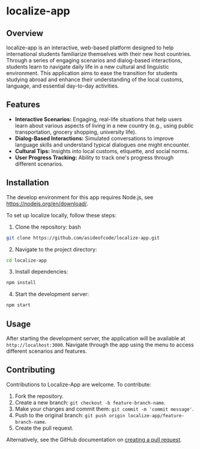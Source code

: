# localize-app

## Overview

localize-app is an interactive, web-based platform designed to help international students familiarize themselves with their new host countries. Through a series of engaging scenarios and dialog-based interactions, students learn to navigate daily life in a new cultural and linguistic environment. This application aims to ease the transition for students studying abroad and enhance their understanding of the local customs, language, and essential day-to-day activities.

## Features
- **Interactive Scenarios:** Engaging, real-life situations that help users learn about various aspects of living in a new country (e.g., using public transportation, grocery shopping, university life).
- **Dialog-Based Interactions:** Simulated conversations to improve language skills and understand typical dialogues one might encounter.
- **Cultural Tips:** Insights into local customs, etiquette, and social norms.
- **User Progress Tracking:** Ability to track one's progress through different scenarios.

## Installation

The develop environment for this app requires Node.js, see https://nodejs.org/en/download/.

To set up localize locally, follow these steps:

1. Clone the repository:
bash
```sh
git clone https://github.com/asideofcode/localize-app.git
```

2. Navigate to the project directory:
```sh
cd localize-app
```

3. Install dependencies:
```sh
npm install
```

4. Start the development server:
```sh
npm start
```

## Usage
After starting the development server, the application will be available at `http://localhost:3000`. Navigate through the app using the menu to access different scenarios and features.

## Contributing
Contributions to Localize-App are welcome. To contribute:

1. Fork the repository.
2. Create a new branch: `git checkout -b feature-branch-name`.
3. Make your changes and commit them: `git commit -m 'commit message'`.
4. Push to the original branch: `git push origin localize-app/feature-branch-name`.
5. Create the pull request.

Alternatively, see the GitHub documentation on [creating a pull request](https://docs.github.com/en/github/collaborating-with-issues-and-pull-requests/creating-a-pull-request).

